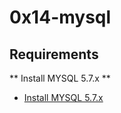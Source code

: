 # 0x14-mysql


## Requirements
 ** Install MYSQL 5.7.x **
- [Install MYSQL 5.7.x](https://www.vultr.com/docs/how-to-install-mysql-5-7-on-ubuntu-20-04/)
